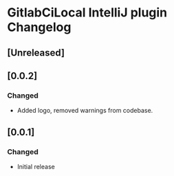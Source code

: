 <!-- Keep a Changelog guide -> https://keepachangelog.com -->

# GitlabCiLocal IntelliJ plugin Changelog

## [Unreleased]

## [0.0.2]
### Changed
 - Added logo, removed warnings from codebase.

## [0.0.1]
### Changed
- Initial release
